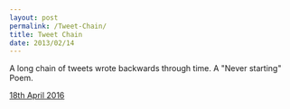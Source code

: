 ```yaml
---
layout: post
permalink: /Tweet-Chain/
title: Tweet Chain
date: 2013/02/14
---
```


A long chain of tweets wrote backwards through time. A "Never starting" Poem. 

[18th April 2016](https://twitter.com/_xs/status/722085053409398784)

